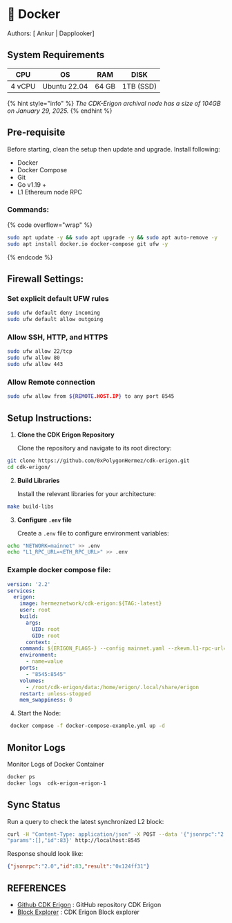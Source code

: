# 🐳 Docker

Authors: \[ Ankur | Dapplooker]

## System Requirements

<table data-full-width="false"><thead><tr><th>CPU</th><th>OS</th><th>RAM</th><th>DISK</th></tr></thead><tbody><tr><td>4 vCPU</td><td>Ubuntu 22.04</td><td>64 GB</td><td>1TB (SSD)</td></tr></tbody></table>

{% hint style="info" %}
_The CDK-Erigon archival node has a size of 104GB on January 29, 2025._
{% endhint %}

## Pre-requisite

Before starting, clean the setup then update and upgrade. Install following:

* Docker
* Docker Compose
* Git
* Go v1.19 +
* L1 Ethereum node RPC&#x20;

### **Commands:**

{% code overflow="wrap" %}
```bash
sudo apt update -y && sudo apt upgrade -y && sudo apt auto-remove -y
sudo apt install docker.io docker-compose git ufw -y 
```
{% endcode %}

## Firewall Settings:

### Set explicit default UFW rules

```bash
sudo ufw default deny incoming
sudo ufw default allow outgoing
```

### Allow SSH, HTTP, and HTTPS

```bash
sudo ufw allow 22/tcp
sudo ufw allow 80
sudo ufw allow 443
```

### Allow Remote connection

```bash
sudo ufw allow from ${REMOTE.HOST.IP} to any port 8545
```

## Setup Instructions:

1.  **Clone the CDK Erigon Repository**

    Clone the repository and navigate to its root directory:

```bash
git clone https://github.com/0xPolygonHermez/cdk-erigon.git
cd cdk-erigon/
```

2.  **Build Libraries**

    Install the relevant libraries for your architecture:

```bash
make build-libs
```

3.  **Configure `.env` file**

    Create a `.env` file to configure environment variables:

```bash
echo "NETWORK=mainnet" >> .env
echo "L1_RPC_URL=<ETH_RPC_URL>" >> .env
```

### Example docker compose file:

```yaml
version: '2.2'
services:
  erigon:
    image: hermeznetwork/cdk-erigon:${TAG:-latest}
    user: root
    build:
      args:
        UID: root
        GID: root
      context: .
    command: ${ERIGON_FLAGS-} --config mainnet.yaml --zkevm.l1-rpc-url=<ETH_RPC_URL>
    environment:
      - name=value
    ports:
      - "8545:8545"
    volumes:
      - /root/cdk-erigon/data:/home/erigon/.local/share/erigon
    restart: unless-stopped
    mem_swappiness: 0
```

4. Start the Node:&#x20;

```bash
 docker compose -f docker-compose-example.yml up -d
```

## Monitor Logs

Monitor Logs of Docker Container&#x20;

```bash
docker ps 
docker logs  cdk-erigon-erigon-1
```

## Sync Status

Run a query to check the latest synchronized L2 block:

```bash
curl -H "Content-Type: application/json" -X POST --data '{"jsonrpc":"2.0","method":"eth_blockNumber",
"params":[],"id":83}' http://localhost:8545
```

Response should look like:

```json
{"jsonrpc":"2.0","id":83,"result":"0x124ff31"}
```

## REFERENCES

* [Github CDK Erigon](https://github.com/0xPolygonHermez/cdk-erigon) : GitHub repository CDK Erigon
* [Block Explorer](https://zkevm.polygonscan.com/) : CDK Erigon Block explorer&#x20;
